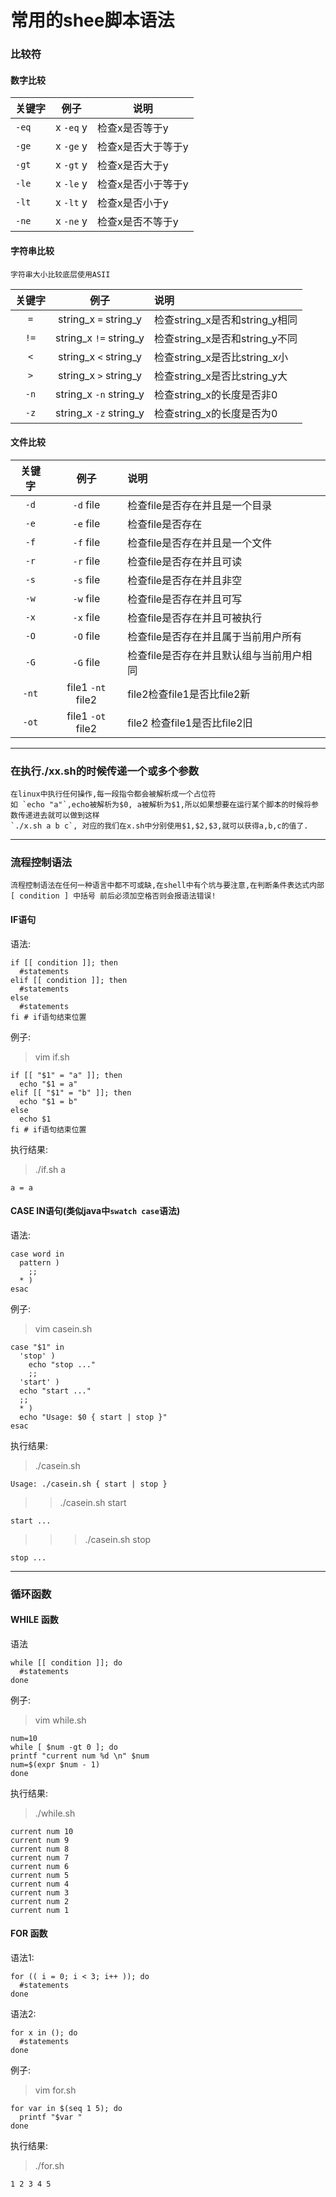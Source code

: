 # 常用的shee脚本语法

### 比较符

#### 数字比较

| 关键字 | 例子 | 说明 |
| ----- | ----- | ----- |
| `-eq` | x `-eq` y | 检查x是否等于y |
| `-ge` | x `-ge` y | 检查x是否大于等于y |
| `-gt` | x `-gt` y | 检查x是否大于y |
| `-le` | x `-le` y | 检查x是否小于等于y |
| `-lt` | x `-lt` y | 检查x是否小于y |
| `-ne` | x `-ne` y | 检查x是否不等于y |

#### 字符串比较

```
字符串大小比较底层使用ASII
```

| 关键字 | 例子 | 说明 |
| :-----: | :-----: | :----- |
| `=` | string_x `=` string_y | 检查string_x是否和string_y相同 |
| `!=` | string_x `!=` string_y | 检查string_x是否和string_y不同 |
| `<` | string_x `<` string_y | 检查string_x是否比string_x小 |
| `>` | string_x `>` string_y | 检查string_x是否比string_y大 |
| `-n` | string_x `-n` string_y | 检查string_x的长度是否非0 |
| `-z` | string_x `-z` string_y | 检查string_x的长度是否为0 |

#### 文件比较

| 关键字 | 例子 | 说明 |
| :-----: | :-----: | :----- |
| `-d` | `-d` file | 检查file是否存在并且是一个目录 |
| `-e` | `-e` file | 检查file是否存在 |
| `-f` | `-f` file | 检查file是否存在并且是一个文件 |
| `-r` | `-r` file | 检查file是否存在并且可读 |
| `-s` | `-s` file | 检查file是否存在并且非空 |
| `-w` | `-w` file | 检查file是否存在并且可写 |
| `-x` | `-x` file | 检查file是否存在并且可被执行 |
| `-O` | `-O` file | 检查file是否存在并且属于当前用户所有 |
| `-G` | `-G` file | 检查file是否存在并且默认组与当前用户相同 |
| `-nt` | file1 `-nt` file2 | file2检查file1是否比file2新 |
| `-ot` | file1 `-ot` file2 | file2	检查file1是否比file2旧 |

---

### 在执行./xx.sh的时候传递一个或多个参数
```
在linux中执行任何操作,每一段指令都会被解析成一个占位符
如 `echo "a"`,echo被解析为$0, a被解析为$1,所以如果想要在运行某个脚本的时候将参数传递进去就可以做到这样
`./x.sh a b c`, 对应的我们在x.sh中分别使用$1,$2,$3,就可以获得a,b,c的值了.
```

---

### 流程控制语法

```
流程控制语法在任何一种语言中都不可或缺,在shell中有个坑与要注意,在判断条件表达式内部 [ condition ] 中括号 前后必须加空格否则会报语法错误!
```

#### IF语句

语法:
```shell
if [[ condition ]]; then
  #statements
elif [[ condition ]]; then
  #statements
else
  #statements
fi # if语句结束位置
```
例子:
> vim if.sh
```shell
if [[ "$1" = "a" ]]; then
  echo "$1 = a"
elif [[ "$1" = "b" ]]; then
  echo "$1 = b"
else
  echo $1
fi # if语句结束位置
```

执行结果:
> ./if.sh a
```shell
a = a
```

#### CASE IN语句(类似java中`swatch case`语法)
语法:
```shell
case word in
  pattern )
    ;;
  * )
esac
```

例子:
> vim casein.sh
```shell
case "$1" in
  'stop' )
    echo "stop ..."
    ;;
  'start' )
  echo "start ..."
  ;;
  * )
  echo "Usage: $0 { start | stop }"
esac
```

执行结果:

> ./casein.sh
```
Usage: ./casein.sh { start | stop }
```
>> ./casein.sh start
```
start ...
```
>>> ./casein.sh stop
```
stop ...
```

***

### 循环函数

#### WHILE 函数

语法
```shell
while [[ condition ]]; do
  #statements
done
```

例子:
> vim while.sh
```shell
num=10
while [ $num -gt 0 ]; do
printf "current num %d \n" $num
num=$(expr $num - 1)
done
```

执行结果:
> ./while.sh
```shell
current num 10
current num 9
current num 8
current num 7
current num 6
current num 5
current num 4
current num 3
current num 2
current num 1
```

####  FOR 函数
语法1:

```shell
for (( i = 0; i < 3; i++ )); do
  #statements
done
```

语法2:
```shell
for x in (); do
  #statements
done
```

例子:
> vim for.sh
```shell
for var in $(seq 1 5); do
  printf "$var "
done
```

执行结果:
> ./for.sh
```
1 2 3 4 5
```
